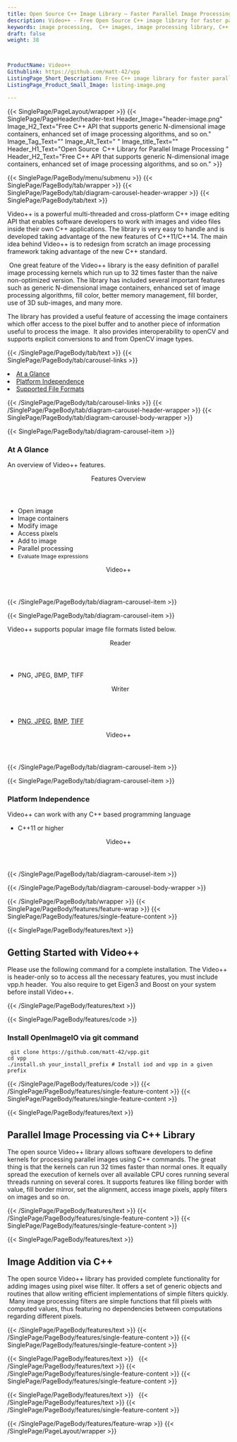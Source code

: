 ```yaml
---
title: Open Source C++ Image Library – Faster Parallel Image Processing
description: Video++ - Free Open Source C++ image library for faster parallel images processing and manipulation. It enhanced set of image processing algorithms using C++ APIs.
keywords: image processing,  C++ images, image processing library, C++ PNG API, C++ JPG, C++ image API,  C++ Image creation, draw a circle on an image, copy an image, paint an image into another image, draw a line on an image, cast an image, cache an image, add two images, make a gaussian image, read a point from an image, Modify images, Image filtering API, C++  fade image , image filtering  API, image animation, 3d image  rendering, plasma effect
draft: false
weight: 38



ProductName: Video++
Githublink: https://github.com/matt-42/vpp
ListingPage_Short_Description: Free C++ image library for faster parallel images processing and manipulation. It also enhanced set of image processing algorithms & more.
ListingPage_Product_Small_Image: listing-image.png 

---
```


{{< SinglePage/PageLayout/wrapper >}}
{{< SinglePage/PageHeader/header-text
Header_Image="header-image.png"
Image_H2_Text="Free C++ API that supports generic N-dimensional image containers, enhanced set of image processing algorithms, and so on."
Image_Tag_Text=""
Image_Alt_Text=" "
Image_title_Text=""
Header_H1_Text="Open Source  C++ Library for Parallel Image Processing "
Header_H2_Text="Free C++ API that supports generic N-dimensional image containers, enhanced set of image processing algorithms, and so on." >}}

{{< SinglePage/PageBody/menu/submenu >}}
{{< SinglePage/PageBody/tab/wrapper >}}
{{< SinglePage/PageBody/tab/diagram-carousel-header-wrapper >}}
{{< SinglePage/PageBody/tab/text >}}



<p>Video++ is a powerful multi-threaded and cross-platform C++ image editing API that enables software developers to work with images and video files inside their own C++ applications. The library is very easy to handle and is developed taking advantage of the new features of C++11/C++14. The main idea behind Video++ is to redesign from scratch an image processing framework taking advantage of the new C++ standard.</p>
<p> One great feature of the Video++ library is the easy definition of parallel image processing kernels which run up to 32 times faster than the naïve non-optimized version. The library has included several important features such as generic N-dimensional image containers, enhanced set of image processing algorithms, fill color, better memory management, fill border, use of 3D sub-images, and many more.</p>
<p>The library has provided a useful feature of accessing the image containers which offer access to the pixel buffer and to another piece of information useful to process the image.  It also provides interoperability to openCV and supports explicit conversions to and from OpenCV image types.</p>

{{< /SinglePage/PageBody/tab/text >}}
{{< SinglePage/PageBody/tab/carousel-links >}}

<li data-target="#diagramcarousel" data-slide-to="0"><a href="#">At a Glance</a></li>
<li data-target="#diagramcarousel" data-slide-to="2"><a href="#">Platform Independence</a></li>
<li data-target="#diagramcarousel" data-slide-to="1"><a class="activetab" href="#">Supported File Formats</a></li>


{{< /SinglePage/PageBody/tab/carousel-links >}}
{{< /SinglePage/PageBody/tab/diagram-carousel-header-wrapper >}}
{{< SinglePage/PageBody/tab/diagram-carousel-body-wrapper >}}

{{< SinglePage/PageBody/tab/diagram-carousel-item >}}
<h3>At A Glance</h3>
<p>An overview of Video++ features.</p>
<div class="diagram1 d1-poi">
<div class="d1-row">
<div class="d1-col d1-right"><header>Features Overview</header>
<ul>
<li>Open image</li>
<li>Image containers</li>
<li>Modify image </li>
<li>Access pixels</li>
<li>Add to image</li>
<li>Parallel processing</li>
<li><span style="font-size: 12.16px;">Evaluate Image expressions</span></li>
</ul>
</div>
<!--/left--></div>
<div class="d1-logo" style="border: none;"><!--<img src='listing-image.png' alt="Compression APIs for .NET" />--><header>Video++</header><footer><small></small></footer></div>
<!--/logo--></div>
<!--/diagram1-->
{{< /SinglePage/PageBody/tab/diagram-carousel-item >}}

{{< SinglePage/PageBody/tab/diagram-carousel-item >}}
<p>Video++ supports popular image file formats listed below.</p>
<div class="diagram1 d2  d1-poi">
<div class="d1-row">
<div class="d1-col d1-left"><header><i class="fa fa-arrows-v "> </i> Reader</header>
<ul>
<li>PNG, JPEG, BMP, TIFF</li>
</ul>
</div>
<!--/left-->
<div class="d1-col d1-right"><header><i class="fa  fa-long-arrow-down"> </i> Writer</header>
<ul>
<li><a href="https://docs.fileformat.com/image/png/">PNG</a>,<a href="https://docs.fileformat.com/image/jpeg/"> JPEG</a>, <a href="https://docs.fileformat.com/image/bmp/">BMP</a>, <a href="https://docs.fileformat.com/image/tiff/">TIFF</a></li>
</ul>
</div>
<!--/right--></div>
<!--/row-->
<div class="d1-logo" style="border: none;"><!--<img src='listing-image.png' alt="Image APIs for C++" />--><header>Video++</header><footer><small></small></footer></div>
<!--/logo--></div>
<!--/diagram2-->
{{< /SinglePage/PageBody/tab/diagram-carousel-item >}}

{{< SinglePage/PageBody/tab/diagram-carousel-item >}}
<h3>Platform Independence</h3>
<p>Video++ can work with any C++ based programming language</p>
<div class="diagram1 d1-poi">
<div class="d1-row">
<div class="d1-col d1-right">
<ul>
<li>C++11 or higher</li>
</ul>
</div>
<!--/left--><!--/right--></div>
<!--/row-->
<div class="d1-logo" style="border: none;"><!--<img src='listing-image.png' alt="Compression APIs for .NET" />--><header>Video++</header><footer><small></small></footer></div>
<!--/logo--></div>
<!--/diagram2 -->
{{< /SinglePage/PageBody/tab/diagram-carousel-item >}}

{{< /SinglePage/PageBody/tab/diagram-carousel-body-wrapper >}}

{{< /SinglePage/PageBody/tab/wrapper >}}
{{< SinglePage/PageBody/features/feature-wrap >}}
{{< SinglePage/PageBody/features/single-feature-content >}}

{{< SinglePage/PageBody/features/text >}}
<h2 class="h2title">Getting Started with Video++</h2>
<p>Please use the following command for a complete installation. The Video++ is header-only so to access all the necessary features, you must include vpp.h header.  You also require to get Eigen3 and Boost on your system before install Video++.</p>
{{< /SinglePage/PageBody/features/text >}}

{{< SinglePage/PageBody/features/code >}}
<h3><strong>Install OpenImageIO via git command</strong></h3>
<pre><code class="html"> git clone https://github.com/matt-42/vpp.git
cd vpp
./install.sh your_install_prefix # Install iod and vpp in a given prefix
</code></pre>


{{< /SinglePage/PageBody/features/code >}}
{{< /SinglePage/PageBody/features/single-feature-content >}}
{{< SinglePage/PageBody/features/single-feature-content >}}

{{< SinglePage/PageBody/features/text >}}
<p><code class="html"></code></p>
<h2 class="h2title">Parallel Image Processing via C++ Library</h2>
<p>The open source Video++ library allows software developers to define kernels for processing parallel images using C++ commands. The great thing is that the kernels can run 32 times faster than normal ones. It equally spread the execution of kernels over all available CPU cores running several threads running on several cores. It supports features like filling border with value, fill border mirror, set the alignment, access image pixels, apply filters on images and so on.</p>

{{< /SinglePage/PageBody/features/text >}}
{{< /SinglePage/PageBody/features/single-feature-content >}}
{{< SinglePage/PageBody/features/single-feature-content >}}

{{< SinglePage/PageBody/features/text >}}
<h2 class="h2title">Image Addition via C++</h2>
<p>The open source Video++ library has provided complete functionality for adding images using pixel wise filter. It offers a set of generic objects and routines that allow writing efficient implementations of simple filters quickly.  Many image processing filters are simple functions that fill pixels with computed values, thus featuring no dependencies between computations regarding different pixels.</p>

{{< /SinglePage/PageBody/features/text >}}
{{< /SinglePage/PageBody/features/single-feature-content >}}
{{< SinglePage/PageBody/features/single-feature-content >}}

{{< SinglePage/PageBody/features/text >}}
 
{{< /SinglePage/PageBody/features/text >}}
{{< /SinglePage/PageBody/features/single-feature-content >}}
{{< SinglePage/PageBody/features/single-feature-content >}}

{{< SinglePage/PageBody/features/text >}}
 
{{< /SinglePage/PageBody/features/text >}}
{{< /SinglePage/PageBody/features/single-feature-content >}}

{{< /SinglePage/PageBody/features/feature-wrap >}}
{{< /SinglePage/PageLayout/wrapper >}}